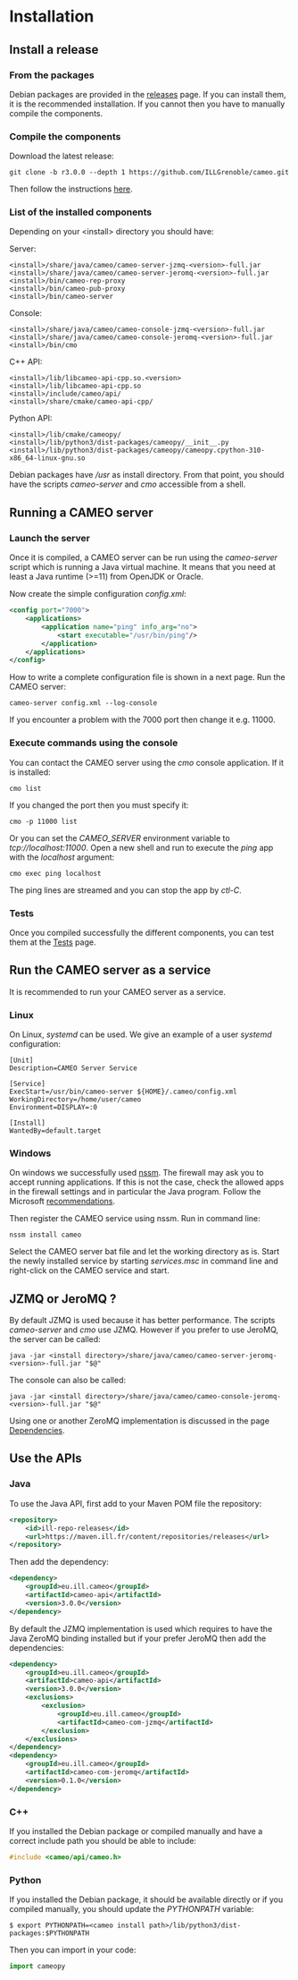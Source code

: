 # Installation

## Install a release

### From the packages

Debian packages are provided in the [releases](https://github.com/ILLGrenoble/cameo/releases) page.
If you can install them, it is the recommended installation. If you cannot then you have to manually compile the components.

### Compile the components

Download the latest release:

```
git clone -b r3.0.0 --depth 1 https://github.com/ILLGrenoble/cameo.git
```

Then follow the instructions [here](https://github.com/ILLGrenoble/cameo/blob/master/INSTALL.md).


### List of the installed components

Depending on your &lt;install&gt; directory you should have:

Server:
``` { .bash .no-copy }
<install>/share/java/cameo/cameo-server-jzmq-<version>-full.jar
<install>/share/java/cameo/cameo-server-jeromq-<version>-full.jar
<install>/bin/cameo-rep-proxy
<install>/bin/cameo-pub-proxy
<install>/bin/cameo-server
```
Console:
``` { .bash .no-copy }
<install>/share/java/cameo/cameo-console-jzmq-<version>-full.jar
<install>/share/java/cameo/cameo-console-jeromq-<version>-full.jar
<install>/bin/cmo
```
C++ API:
``` { .bash .no-copy }
<install>/lib/libcameo-api-cpp.so.<version>
<install>/lib/libcameo-api-cpp.so
<install>/include/cameo/api/
<install>/share/cmake/cameo-api-cpp/
```
Python API:
``` { .bash .no-copy }
<install>/lib/cmake/cameopy/
<install>/lib/python3/dist-packages/cameopy/__init__.py
<install>/lib/python3/dist-packages/cameopy/cameopy.cpython-310-x86_64-linux-gnu.so
```

Debian packages have */usr* as install directory.
From that point, you should have the scripts *cameo-server* and *cmo* accessible from a shell.


## Running a CAMEO server

### Launch the server

Once it is compiled, a CAMEO server can be run using the *cameo-server* script which is running a Java virtual machine. It means that you need at least a Java runtime (>=11) from OpenJDK or Oracle.

Now create the simple configuration *config.xml*:

```xml
<config port="7000">
	<applications>
		<application name="ping" info_arg="no">
			<start executable="/usr/bin/ping"/>
		</application>
	</applications>
</config>
```
How to write a complete configuration file is shown in a next page.
Run the CAMEO server:

```
cameo-server config.xml --log-console
```

If you encounter a problem with the 7000 port then change it e.g. 11000.

### Execute commands using the console

You can contact the CAMEO server using the *cmo* console application. If it is installed:

```
cmo list
```

If you changed the port then you must specify it:

```
cmo -p 11000 list
```

Or you can set the *CAMEO_SERVER* environment variable to *tcp://localhost:11000*.
Open a new shell and run to execute the *ping* app with the *localhost* argument:

```
cmo exec ping localhost
```

The ping lines are streamed and you can stop the app by *ctl-C*.

### Tests

Once you compiled successfully the different components, you can test them at the [Tests](tests.md) page.

## Run the CAMEO server as a service

It is recommended to run your CAMEO server as a service. 

### Linux

On Linux, *systemd* can be used.
We give an example of a user *systemd* configuration:

```
[Unit]
Description=CAMEO Server Service

[Service]
ExecStart=/usr/bin/cameo-server ${HOME}/.cameo/config.xml
WorkingDirectory=/home/user/cameo
Environment=DISPLAY=:0

[Install]
WantedBy=default.target
```

### Windows

On windows we successfully used [nssm](https://nssm.cc/).
The firewall may ask you to accept running applications. If this is not the case, check the allowed apps in the firewall settings and in particular the Java program. Follow the Microsoft [recommendations](https://support.microsoft.com/en-us/windows/risks-of-allowing-apps-through-windows-defender-firewall-654559af-3f54-3dcf-349f-71ccd90bcc5c).

Then register the CAMEO service using nssm. Run in command line:
```
nssm install cameo
```
Select the CAMEO server bat file and let the working directory as is. Start the newly installed service by starting *services.msc* in command line and right-click on the CAMEO service and start.



## JZMQ or JeroMQ ?

By default JZMQ is used because it has better performance. The scripts *cameo-server* and *cmo* use JZMQ. However if you prefer to use JeroMQ, the server can be called:
```
java -jar <install directory>/share/java/cameo/cameo-server-jeromq-<version>-full.jar "$@"
```
The console can also be called:
```
java -jar <install directory>/share/java/cameo/cameo-console-jeromq-<version>-full.jar "$@"
```
Using one or another ZeroMQ implementation is discussed in the page [Dependencies](dependencies.md).  

## Use the APIs

### Java

To use the Java API, first add to your Maven POM file the repository:
```xml
<repository>
    <id>ill-repo-releases</id>
    <url>https://maven.ill.fr/content/repositories/releases</url>
</repository>
```

Then add the dependency:
```xml
<dependency>
    <groupId>eu.ill.cameo</groupId>
    <artifactId>cameo-api</artifactId>
    <version>3.0.0</version>
</dependency>
```
By default the JZMQ implementation is used which requires to have the Java ZeroMQ binding installed but if your prefer JeroMQ then add the dependencies:
```xml
<dependency>
    <groupId>eu.ill.cameo</groupId>
    <artifactId>cameo-api</artifactId>
    <version>3.0.0</version>
    <exclusions>
        <exclusion>
            <groupId>eu.ill.cameo</groupId>
            <artifactId>cameo-com-jzmq</artifactId>
        </exclusion>
    </exclusions>
</dependency>
<dependency>
    <groupId>eu.ill.cameo</groupId>
    <artifactId>cameo-com-jeromq</artifactId>
    <version>0.1.0</version>
</dependency>
```

### C++

If you installed the Debian package or compiled manually and have a correct include path you should be able to include:

```c++
#include <cameo/api/cameo.h>
```

### Python

If you installed the Debian package, it should be available directly or if you compiled manually, you should update the *PYTHONPATH* variable:
```
$ export PYTHONPATH=<cameo install path>/lib/python3/dist-packages:$PYTHONPATH
```
Then you can import in your code:
```python
import cameopy
```
